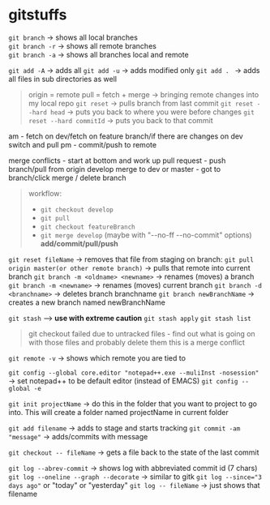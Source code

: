 # gitstuffs

`git branch`     -> shows all local branches   
`git branch -r`  -> shows all remote branches  
`git branch -a`  -> shows all branches local and remote

`git add -A`  -> adds all
`git add -u`   -> adds modified only
`git add . `  -> adds all files in sub directories as well 

> origin = remote
pull = fetch + merge  -> bringing remote changes into my local repo
`git reset`   -> pulls branch from last commit
`git reset --hard head`     -> puts you back to where you were before changes
`git reset --hard commitId`   -> puts you back to that commit

am - fetch on dev/fetch on feature branch/if there are changes on dev switch and pull 
pm - commit/push to remote

merge conflicts - start at bottom and work up
pull request - push branch/pull from origin develop
merge to dev or master - got to branch/click merge / delete branch

> workflow: 
> - `git checkout develop` 
> - `git pull`
> - `git checkout featureBranch`
> - `git merge develop` (maybe with "--no-ff --no-commit" options)
> **add/commit/pull/push**

`git reset fileName`  -> removes that file from staging
on branch: `git pull origin master(or other remote branch)`  -> pulls that remote into current branch
`git branch -m <oldname> <newname>`  -> renames (moves) a branch
`git branch -m <newname>`  -> renames (moves) current branch
`git branch -d <branchname>`   -> deletes branch branchname 
`git branch newBranchName`   -> creates a new branch named newBranchName
  
`git stash` --> **use with extreme caution**
`git stash apply`
`git stash list`
> git checkout failed due to untracked files - find out what is going on with those files and probably delete them this is a merge conflict

`git remote -v`   -> shows which remote you are tied to 

`git config --global core.editor "notepad++.exe --muliInst -nosession"`  -> set notepad++ to be default editor (instead of EMACS)
`git config --global -e` 

`git init projectName`  -> do this in the folder that you want to project to go into. This will create a folder named projectName in current folder

`git add filename` -> adds to stage and starts tracking
`git commit -am "message"`  -> adds/commits with message

`git checkout -- fileName`   -> gets a file back to the state of the last commit

`git log --abrev-commit`  -> shows log with abbreviated commit id (7 chars)
`git log --oneline --graph --decorate`  -> similar to gitk
`git log --since="3 days ago"`   or "today" or "yesterday"
`git log -- fileName`   -> just shows that filename




